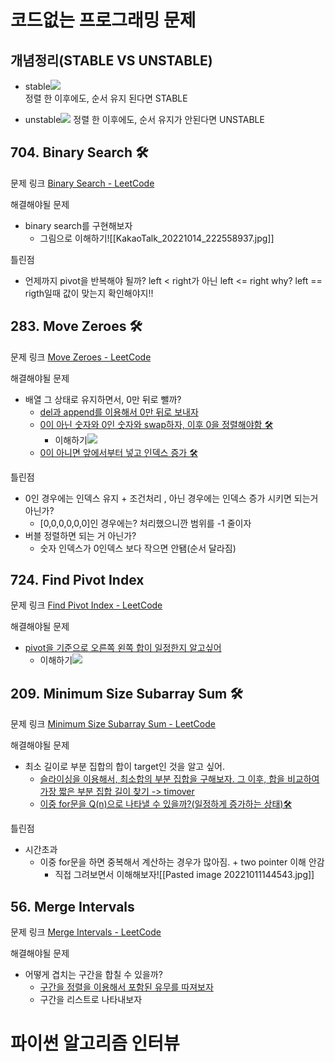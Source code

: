 
# 코드없는 프로그래밍 문제
## 개념정리(STABLE VS UNSTABLE)
-   stable![](https://api.transno.com/v3/document_image/71aacb8e-8d84-4a0c-b922-046c3fc3375f-10826299.jpg)  
정렬 한 이후에도, 순서 유지 된다면 STABLE

-   unstable![](https://api.transno.com/v3/document_image/2a94aa3f-eff2-44ab-a54c-57fc7f0a26d5-10826299.jpg)
정렬 한 이후에도, 순서 유지가 안된다면 UNSTABLE
## 704. Binary Search 🛠
문제 링크   [Binary Search - LeetCode](https://leetcode.com/problems/binary-search/)

해결해야될 문제
- binary search를 구현해보자
	- 그림으로 이해하기![[KakaoTalk_20221014_222558937.jpg]]

틀린점
- 언제까지 pivot을 반복해야 될까?
	left < right가 아닌 left <= right why? left == rigth일때 값이 맞는지 확인해야지!!

## 283. Move Zeroes 🛠
문제 링크 [Move Zeroes - LeetCode](https://leetcode.com/problems/move-zeroes/submissions/817048571/)

해결해야될 문제
- 배열 그 상태로 유지하면서, 0만 뒤로 뺄까?
	- [del과 append를 이용해서 0만 뒤로 보내자](https://leetcode.com/problems/move-zeroes/submissions/817048571/)
	- [0이 아닌 숫자와 0인 숫자와 swap하자, 이후 0을 정렬해야함 🛠](https://leetcode.com/problems/move-zeroes/submissions/817106184/)
		- 이해하기![](https://api.transno.com/v3/document_image/6441c121-3a0a-4725-84b5-6c663b51c74e-10826299.jpg)
	- [0이 아니면 앞에서부터 넣고 인덱스 증가 🛠](https://leetcode.com/problems/move-zeroes/submissions/817112323/)

틀린점
- 0인 경우에는 인덱스 유지 + 조건처리 , 아닌 경우에는 인덱스 증가 시키면 되는거 아닌가?
	- [0,0,0,0,0,0]인 경우에는? 처리했으니깐 범위를 -1 줄이자
- 버블 정렬하면 되는 거 아닌가?
	- 숫자 인덱스가 0인덱스 보다 작으면 안됌(순서 달라짐)


## 724. Find Pivot Index
문제 링크   [Find Pivot Index - LeetCode](https://leetcode.com/problems/find-pivot-index/description/)

해결해야될 문제
- [pivot을 기준으로 오른쪽 왼쪽 합이 일정한지 알고싶어](https://leetcode.com/problems/find-pivot-index/submissions/817058994/)
	- 이해하기![](https://api.transno.com/v3/document_image/b09da716-2d37-4d8e-ac68-939414dda905-10826299.jpg)

## 209. Minimum Size Subarray Sum 🛠
문제 링크   [Minimum Size Subarray Sum - LeetCode](https://leetcode.com/problems/minimum-size-subarray-sum/)

해결해야될 문제
- 최소 길이로 부분 집합의 합이 target인 것을 알고 싶어.
	- [슬라이싱을 이용해서, 최소합의 부분 집합을 구해보자. 그 이후, 합을 비교하여 가장 짧은 부분 집합 길이 찾기 -> timover](https://leetcode.com/problems/minimum-size-subarray-sum/submissions/817166560/)
	- [이중 for문을 Q(n)으로 나타낼 수 있을까?(일정하게 증가하는 상태)🛠](https://leetcode.com/problems/minimum-size-subarray-sum/submissions/817172926/)
	
틀린점
- 시간초과
	- 이중 for문을 하면 중복해서 계산하는 경우가 많아짐. + two pointer 이해 안감
		- 직접 그려보면서 이해해보자![[Pasted image 20221011144543.jpg]]

## 56. Merge Intervals
문제 링크   [Merge Intervals - LeetCode](https://leetcode.com/problems/merge-intervals/description/)

해결해야될 문제
- 어떻게 겹치는 구간을 합칠 수 있을까?
	- [구간을 정렬을 이용해서 포함된 유무를 따져보자](https://leetcode.com/problems/merge-intervals/submissions/817216992/)
	- 구간을 리스트로 나타내보자



# 파이썬 알고리즘 인터뷰